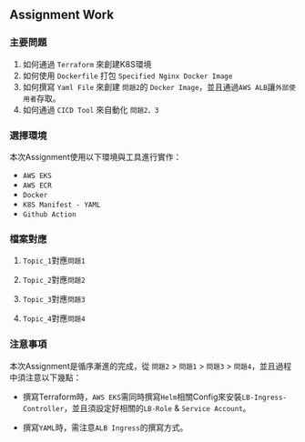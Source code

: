 ## Assignment Work
### 主要問題
1. 如何通過 ``` Terraform ``` 來創建K8S環境
2. 如何使用 ``` Dockerfile ``` 打包 ``` Specified Nginx Docker Image ```
3. 如何撰寫 ``` Yaml File ``` 來創建 ``` 問題2 ```的 ``` Docker Image ```，並且通過``` AWS ALB ```讓``` 外部使用者 ```存取。
4. 如何通過 ``` CICD Tool ``` 來自動化 ``` 問題2、3 ```

### 選擇環境
本次Assignment使用以下環境與工具進行實作：
+ ``` AWS EKS ```
+ ``` AWS ECR ```
+ ``` Docker ```
+ ``` K8S Manifest - YAML ```
+ ``` Github Action ```


### 檔案對應


1. ``` Topic_1 ```對應``` 問題1 ```

2. ``` Topic_2 ```對應``` 問題2 ```

3. ``` Topic_3 ```對應``` 問題3 ```

4. ``` Topic_4 ```對應``` 問題4 ```


### 注意事項
本次Assignment是循序漸進的完成，從 ``` 問題2 ``` > ``` 問題1 ``` > ``` 問題3 ``` > ``` 問題4 ```，並且過程中須注意以下幾點：

+ 撰寫Terraform時，``` AWS EKS ```需同時撰寫``` Helm ```相關Config來安裝``` LB-Ingress-Controller ```，並且須設定好相關的``` LB-Role ``` & ``` Service Account ```。

+ 撰寫``` YAML ```時，需注意``` ALB Ingress ```的撰寫方式。

